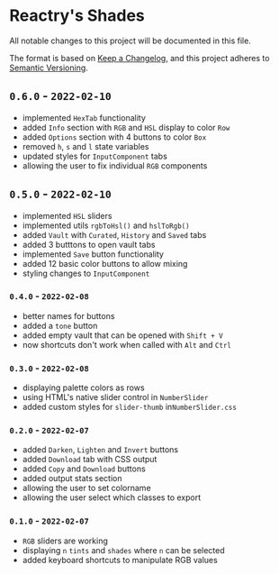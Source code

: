 
# Reactry's Shades
All notable changes to this project will be documented in this file.

The format is based on [Keep a Changelog](https://keepachangelog.com/en/1.0.0/),
and this project adheres to [Semantic Versioning](https://semver.org/spec/v2.0.0.html).


## `0.6.0` - `2022-02-10`
* implemented `HexTab` functionality
* added `Info` section with `RGB` and `HSL` display to color `Row`
* added `Options` section with 4 buttons to color `Box`
* removed `h`, `s` and `l` state variables
* updated styles for `InputComponent` tabs
* allowing the user to fix individual `RGB` components


## `0.5.0` - `2022-02-10`
* implemented `HSL` sliders
* implemented utils `rgbToHsl()` and `hslToRgb()`
* added `Vault` with `Curated`, `History` and `Saved` tabs
* added 3 butttons to open vault tabs
* implemented `Save` button functionality
* added 12 basic color buttons to allow mixing
* styling changes to `InputComponent`


### `0.4.0` - `2022-02-08`
* better names for buttons
* added a `tone` button
* added empty vault that can be opened with `Shift + V`
* now shortcuts don't work when called with `Alt` and `Ctrl`


### `0.3.0` - `2022-02-08`
* displaying palette colors as rows
* using HTML's native slider control in `NumberSlider`
* added custom styles for `slider-thumb` in`NumberSlider.css`


### `0.2.0` - `2022-02-07`
* added `Darken`, `Lighten` and `Invert` buttons
* added `Download` tab with CSS output
* added `Copy` and `Download` buttons
* added output stats section
* allowing the user to set colorname
* allowing the user select which classes to export


### `0.1.0` - `2022-02-07`
* `RGB` sliders are working
* displaying `n` `tints` and `shades` where `n` can be selected
* added keyboard shortcuts to manipulate RGB values


